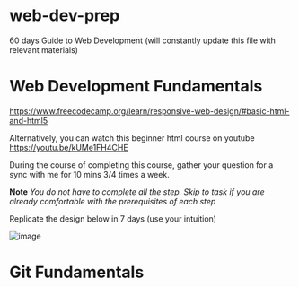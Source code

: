 # web-dev-prep
60 days Guide to Web Development (will constantly update this file with relevant materials)


# Web Development Fundamentals
https://www.freecodecamp.org/learn/responsive-web-design/#basic-html-and-html5

Alternatively, you can watch this beginner html course on youtube https://youtu.be/kUMe1FH4CHE

During the course of completing this course, gather your question for a sync with me for 10 mins 3/4 times a week. 

**Note** *You do not have to complete all the step. Skip to task if you are already comfortable with the prerequisites of each step*

Replicate the design below in 7 days (use your intuition)

![image](https://user-images.githubusercontent.com/13811373/228943043-8af8138e-8c1c-49fa-a4ec-b6b460197495.png)

# Git Fundamentals 
